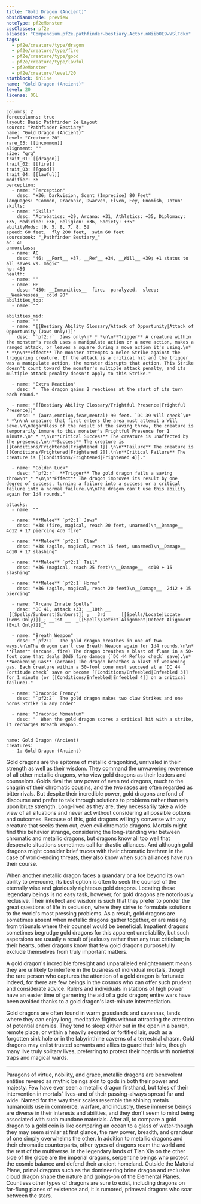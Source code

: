 ```yaml
---
title: "Gold Dragon (Ancient)"
obsidianUIMode: preview
noteType: pf2eMonster
cssClasses: pf2e
aliases: "Compendium.pf2e.pathfinder-bestiary.Actor.nWiibOE9wVSlTdkx" 
tags:
  - pf2e/creature/type/dragon
  - pf2e/creature/type/fire
  - pf2e/creature/type/good
  - pf2e/creature/type/lawful
  - pf2eMonster
  - pf2e/creature/level/20
statblock: inline
name: "Gold Dragon (Ancient)"
level: 20
license: OGL
---
```


```statblock
columns: 2
forcecolumns: true
layout: Basic Pathfinder 2e Layout
source: "Pathfinder Bestiary"
name: "Gold Dragon (Ancient)"
level: "Creature 20"
rare_03: [[Uncommon]]
alignment: ""
size: "grg"
trait_01: [[dragon]]
trait_02: [[fire]]
trait_03: [[good]]
trait_04: [[lawful]]
modifier: 36
perception:
  - name: "Perception"
    desc: "+36; Darkvision, Scent (Imprecise) 80 Feet"
languages: "Common, Draconic, Dwarven, Elven, Fey, Gnomish, Jotun"
skills:
  - name: "Skills"
    desc: "Acrobatics: +29, Arcana: +31, Athletics: +35, Diplomacy: +35, Medicine: +36, Religion: +36, Society: +35"
abilityMods: [9, 5, 8, 7, 8, 5]
speed: 60 feet,  fly 200 feet,  swim 60 feet
sourcebook: "_Pathfinder Bestiary_"
ac: 46
armorclass:
  - name: AC
    desc: "46; __Fort__ +37, __Ref__ +34, __Will__ +39; +1 status to all saves vs. magic"
hp: 450
health:
  - name: ""
  - name: HP
    desc: "450; __Immunities__  fire,  paralyzed,  sleep; __Weaknesses__ cold 20"
abilities_top:
  - name: ""

abilities_mid:
  - name: ""
  - name: "[[Bestiary Ability Glossary/Attack of Opportunity|Attack of Opportunity (Jaws Only)]]"
    desc: "`pf2:r`  Jaws only\n* * *\n\n**Trigger** A creature within the monster's reach uses a manipulate action or a move action, makes a ranged attack, or leaves a square during a move action it's using.\n* * *\n\n**Effect** The monster attempts a melee Strike against the triggering creature. If the attack is a critical hit and the trigger was a manipulate action, the monster disrupts that action. This Strike doesn't count toward the monster's multiple attack penalty, and its multiple attack penalty doesn't apply to this Strike."

  - name: "Extra Reaction"
    desc: "  The dragon gains 2 reactions at the start of its turn each round."

  - name: "[[Bestiary Ability Glossary/Frightful Presence|Frightful Presence]]"
    desc: " (aura,emotion,fear,mental) 90 feet. `DC 39 Will check`\n* * *\n\nA creature that first enters the area must attempt a Will save.\n\nRegardless of the result of the saving throw, the creature is temporarily immune to this monster's Frightful Presence for 1 minute.\n* * *\n\n**Critical Success** The creature is unaffected by the presence.\n\n**Success** The creature is [[Conditions/Frightened|Frightened 1]].\n\n**Failure** The creature is [[Conditions/Frightened|Frightened 2]].\n\n**Critical Failure** The creature is [[Conditions/Frightened|Frightened 4]]."

  - name: "Golden Luck"
    desc: "`pf2:r`  **Trigger** The gold dragon fails a saving throw\n* * *\n\n**Effect** The dragon improves its result by one degree of success, turning a failure into a success or a critical failure into a normal failure.\n\nThe dragon can't use this ability again for 1d4 rounds."

attacks:
  - name: ""

  - name: "**Melee** `pf2:1` Jaws"
    desc: "+38 (fire, magical, reach 20 feet, unarmed)\n__Damage__  4d12 + 17 piercing 4d6 fire"

  - name: "**Melee** `pf2:1` Claw"
    desc: "+38 (agile, magical, reach 15 feet, unarmed)\n__Damage__  4d10 + 17 slashing"

  - name: "**Melee** `pf2:1` Tail"
    desc: "+36 (magical, reach 25 feet)\n__Damage__  4d10 + 15 slashing"

  - name: "**Melee** `pf2:1` Horns"
    desc: "+36 (agile, magical, reach 20 feet)\n__Damage__  2d12 + 15 piercing"

  - name: "Arcane Innate Spells"
    desc: "DC 41, attack +33; __10th __  _[[Spells/Sunburst|Sunburst]]_; __3rd __  _[[Spells/Locate|Locate (Gems Only)]]_; __1st __  _[[Spells/Detect Alignment|Detect Alignment (Evil Only)]]_"

  - name: "Breath Weapon"
    desc: "`pf2:2`  The gold dragon breathes in one of two ways.\n\nThe dragon can't use Breath Weapon again for 1d4 rounds.\n\n*   **Flame** (arcane, fire) The dragon breathes a blast of flame in a 50-foot cone that deals 20d6 fire damage (`DC 44 Reflex check` save).\n*   **Weakening Gas** (arcane) The dragon breathes a blast of weakening gas. Each creature within a 50-foot cone must succeed at a `DC 44 Fortitude check` save or become [[Conditions/Enfeebled|Enfeebled 3]] for 1 minute (or [[Conditions/Enfeebled|Enfeebled 4]] on a critical failure)."

  - name: "Draconic Frenzy"
    desc: "`pf2:2`  The gold dragon makes two claw Strikes and one horns Strike in any order"

  - name: "Draconic Momentum"
    desc: "  When the gold dragon scores a critical hit with a strike, it recharges Breath Weapon."
 
```

```encounter-table
name: Gold Dragon (Ancient)
creatures:
  - 1: Gold Dragon (Ancient)
```



Gold dragons are the epitome of metallic dragonkind, unrivaled in their strength as well as their wisdom. They command the unwavering reverence of all other metallic dragons, who view gold dragons as their leaders and counselors. Golds rival the raw power of even red dragons, much to the chagrin of their chromatic cousins, and the two races are often regarded as bitter rivals. But despite their incredible power, gold dragons are fond of discourse and prefer to talk through solutions to problems rather than rely upon brute strength. Long-lived as they are, they necessarily take a wide view of all situations and never act without considering all possible options and outcomes. Because of this, gold dragons willingly converse with any creature that seeks them out, even evil chromatic dragons. Mortals might find this behavior strange, considering the long-standing war between chromatic and metallic dragons, but dragons know all too well that desperate situations sometimes call for drastic alliances. And although gold dragons might consider brief truces with their chromatic brethren in the case of world-ending threats, they also know when such alliances have run their course.

When another metallic dragon faces a quandary or a foe beyond its own ability to overcome, its best option is often to seek the counsel of the eternally wise and gloriously righteous gold dragons. Locating these legendary beings is no easy task, however, for gold dragons are notoriously reclusive. Their intellect and wisdom is such that they prefer to ponder the great questions of life in seclusion, where they strive to formulate solutions to the world's most pressing problems. As a result, gold dragons are sometimes absent when metallic dragons gather together, or are missing from tribunals where their counsel would be beneficial. Impatient dragons sometimes begrudge gold dragons for this apparent unreliability, but such aspersions are usually a result of jealousy rather than any true criticism; in their hearts, other dragons know that few gold dragons purposefully exclude themselves from truly important matters.

A gold dragon's incredible foresight and unparalleled enlightenment means they are unlikely to interfere in the business of individual mortals, though the rare person who captures the attention of a gold dragon is fortunate indeed, for there are few beings in the cosmos who can offer such prudent and considerate advice. Rulers and individuals in stations of high power have an easier time of garnering the aid of a gold dragon; entire wars have been avoided thanks to a gold dragon's last-minute intermediation.

Gold dragons are often found in warm grasslands and savannas, lands where they can enjoy long, meditative flights without attracting the attention of potential enemies. They tend to sleep either out in the open in a barren, remote place, or within a heavily secreted or fortified lair, such as a forgotten sink hole or in the labyrinthine caverns of a terrestrial chasm. Gold dragons may enlist trusted servants and allies to guard their lairs, though many live truly solitary lives, preferring to protect their hoards with nonlethal traps and magical wards.

* * *

Paragons of virtue, nobility, and grace, metallic dragons are benevolent entities revered as mythic beings akin to gods in both their power and majesty. Few have ever seen a metallic dragon firsthand, but tales of their intervention in mortals' lives-and of their passing-always spread far and wide. Named for the way their scales resemble the shining metals humanoids use in commerce, warfare, and industry, these immense beings are diverse in their interests and abilities, and they don't seem to mind being associated with such mundane materials. After all, to compare a gold dragon to a gold coin is like comparing an ocean to a glass of water-though they may seem similar at first glance, the raw power, breadth, and grandeur of one simply overwhelms the other. In addition to metallic dragons and their chromatic counterparts, other types of dragons roam the world and the rest of the multiverse. In the legendary lands of Tian Xia on the other side of the globe are the imperial dragons, serpentine beings who protect the cosmic balance and defend their ancient homeland. Outside the Material Plane, primal dragons such as the domineering brine dragon and reclusive cloud dragon shape the nature and goings-on of the Elemental Planes. Countless other types of dragons are sure to exist, including dragons on far-flung planes of existence and, it is rumored, primeval dragons who soar between the stars.
